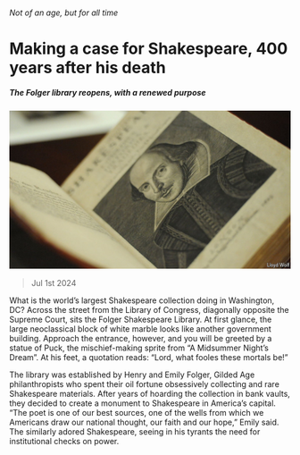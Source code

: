 ###### Not of an age, but for all time

# Making a case for Shakespeare, 400 years after his death 

##### The Folger library reopens, with a renewed purpose 

![image](images/20240706_CUP503.jpg) 

> Jul 1st 2024 

What is the world’s largest Shakespeare collection doing in Washington, DC? Across the street from the Library of Congress, diagonally opposite the Supreme Court, sits the Folger Shakespeare Library. At first glance, the large neoclassical block of white marble looks like another government building. Approach the entrance, however, and you will be greeted by a statue of Puck, the mischief-making sprite from “A Midsummer Night’s Dream”. At his feet, a quotation reads: “Lord, what fooles these mortals be!” 

The library was established by Henry and Emily Folger, Gilded Age philanthropists who spent their oil fortune obsessively collecting  and rare Shakespeare materials. After years of hoarding the collection in bank vaults, they decided to create a monument to Shakespeare in America’s capital. “The poet is one of our best sources, one of the wells from which we Americans draw our national thought, our faith and our hope,” Emily said. The  similarly adored Shakespeare, seeing in his tyrants the need for institutional checks on power.

